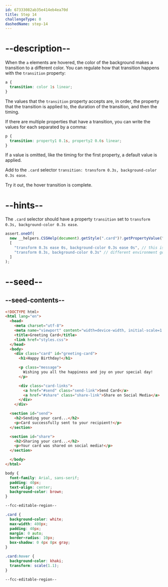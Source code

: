 ```yaml
---
id: 67333082ab35e414eb4ea70d
title: Step 14
challengeType: 0
dashedName: step-14
---
```


# --description--

When the `a` elements are hovered, the color of the background makes a transition to a different color. You can regulate how that transition happens with the `transition` property:

```css
a {
  transition: color 1s linear;
}
```

The values that the `transition` property accepts are, in order, the property that the transition is applied to, the duration of the transition, and then the timing.

If there are multiple properties that have a transition, you can write the values for each separated by a comma:

```css
p {
  transition: property1 0.1s, property2 0.6s linear;
}
```

If a value is omitted, like the timing for the first property, a default value is applied.

Add to the `.card` selector `transition: transform 0.3s, background-color 0.3s ease`.

Try it out, the hover transition is complete.

# --hints--

The `.card` selector should have a property `transition` set to `transform 0.3s, background-color 0.3s ease`.

```js
assert.oneOf(
  new __helpers.CSSHelp(document).getStyle(".card")?.getPropertyValue("transition"),
  [
    "transform 0.3s ease 0s, background-color 0.3s ease 0s", // this is what comes out of `getPropertyValue`
    "transform 0.3s, background-color 0.3s" // different environment got this instead
  ]
);
```

# --seed--

## --seed-contents--

```html
<!DOCTYPE html>
<html lang="en">
  <head>
    <meta charset="utf-8">
    <meta name="viewport" content="width=device-width, initial-scale=1.0">
    <title>Greeting Card</title>
    <link href="styles.css">
  </head>
  <body>
    <div class="card" id="greeting-card">
      <h1>Happy Birthday!</h1>

      <p class="message">
        Wishing you all the happiness and joy on your special day!
      </p>

      <div class="card-links">
        <a href="#send" class="send-link">Send Card</a>
        <a href="#share" class="share-link">Share on Social Media</a>
      </div>
  	</div>

  <section id="send">
    <h2>Sending your card...</h2>
    <p>Card successfully sent to your recipient!</p>
  </section>

  <section id="share">
    <h2>Sharing your card...</h2>
    <p>Your card was shared on social media!</p>
  </section>

  </body>
</html>

```

```css
body {
  font-family: Arial, sans-serif;
  padding: 40px;
  text-align: center;
  background-color: brown;
}

--fcc-editable-region--

.card {
  background-color: white;
  max-width: 400px;
  padding: 40px;
  margin: 0 auto;
  border-radius: 10px;
  box-shadow: 0 4px 8px gray;
}

.card:hover {
  background-color: khaki;
  transform: scale(1.1);
}

--fcc-editable-region--


```
